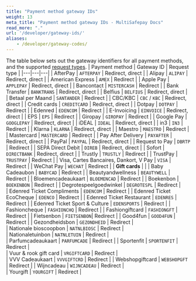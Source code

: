 ```yaml
---
title: "Payment method gateway IDs"
weight: 13
meta_title: "Payment method gateway IDs - MultiSafepay Docs"
read_more: "."
url: '/developer/gateway-ids/'
aliases: 
    - /developer/gateway-codes/
---
```

The table below sets out the gateway identifiers for all payment methods, and the supported [request types](/developer/direct-vs-redirect/).
| Payment method | Gateway ID | Request type |
|---|---|---|
| AfterPay | `AFTERPAY` | Redirect, direct |
| Alipay | `ALIPAY` | Redirect, direct |
| American Express | `AMEX` | Redirect |
| Apple Pay | `APPLEPAY` | Redirect, direct |
| Bancontact | `MISTERCASH` | Redirect |
| Bank Transfer | `BANKTRANS` | Redirect, direct |
| Belfius | `BELFIUS` | Redirect, direct |
| Betaal per Maand | `SANTANDER` | Redirect |
| CBC/KBC | `CBC` / `KBC` | Redirect, direct |
| Credit cards | `CREDITCARD` | Redirect, direct |
| Dotpay | `DOTPAY` | Redirect |
| Edenred | `EDENCOM` | Redirect |
| E-Invoicing | `EINVOICE` | Redirect, direct |
| EPS | `EPS` | Redirect |
| Giropay | `GIROPAY` | Redirect |
| Google Pay | `GOOGLEPAY` | Redirect, direct |
| iDEAL | `IDEAL` | Redirect, direct |
| in3 | `IN3` | Redirect |
| Klarna | `KLARNA` | Redirect, direct |
| Maestro | `MAESTRO` | Redirect |
| Mastercard | `MASTERCARD` | Redirect |
| Pay After Delivery | `PAYAFTER` | Redirect, direct |
| PayPal | `PAYPAL` | Redirect, direct |
| Request to Pay | `DBRTP` | Redirect |
| SEPA Direct Debit | `DIREB` | Redirect, direct |
| Sofort | `DIRECTBANK` | Redirect, direct |
| Trustly | `TRUSTLY` | Redirect |
| TrustPay | `TRUSTPAY` | Redirect |
| Visa, Cartes Bancaires, Dankort, V Pay | `VISA` | Redirect |
| WeChat Pay | `WECHAT` | Redirect |
| **Gift cards** | |
| Baby Cadeaubon | `BABYCAD` | Redirect | 
| Beautyandwellness | `BEAUTYWELL` | Redirect |
| Bloemencadeaukaart | `BLOEMENCAD` | Redirect |
| Boekenbon | `BOEKENBON` | Redirect |
| Degrotespeelgoedwinkel | `DEGROTESPL` | Redirect |  
| Edenred Ticket Compliments | `EDENCOM` | Redirect |
| Edenred Ticket EcoCheque | `EDENCO` | Redirect |
| Edenred Ticket Restaurant | `EDENRES` | Redirect |
| Edenred Ticket Sport & Culture | `EDENSPORTS` | Redirect | 
| Fashioncheque | `FASHIONCHQ` | Redirect | 
| Fashiongiftcard | `FASHIONGFT` | Redirect | 
| Fietsenbon | `FIETSENBON`| Redirect |
| Good4fun | `GOOD4FUN` | Redirect | 
| Gezondheidsbon | `GEZONDHEID` | Redirect |  
| Nationale bioscoopbon | `NATNLBIOSC` | Redirect |     
| Nationaletuinbon | `NATNLETUIN` | Redirect |   
| Parfumcadeaukaart | `PARFUMCADE` | Redirect | 
| Sportenfit | `SPORTENFIT` | Redirect |  
| Vuur & rook gift card | `VRGIFTCARD` | Redirect |   
| VVV Cadeaukaart | `VVVGIFTCRD` | Redirect | 
| Webshopgiftcard | `WEBSHOPGFT` | Redirect |
| Wijncadeau | `WIJNCADEAU` | Redirect |    
| Yourgift | `YOURGIFT` | Redirect | 
